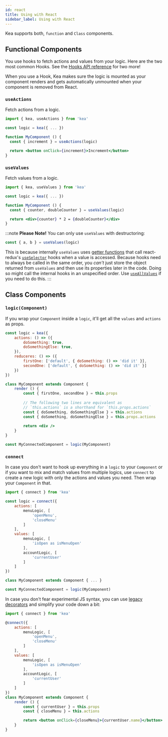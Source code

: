 ```yaml
---
id: react
title: Using with React
sidebar_label: Using with React
---
```


Kea supports both, `function` and `Class` components.

## Functional Components

You use hooks to fetch actions and values from your logic.
Here are the two most common Hooks.
See the [Hooks API reference](/docs/api/hooks) for two more!

When you use a Hook, Kea makes sure the logic is mounted as your component renders and gets
automatically unmounted when your component is removed from React.

### `useActions`

Fetch actions from a logic.
   
```jsx
import { kea, useActions } from 'kea'

const logic = kea({ ... })

function MyComponent () {
  const { increment } = useActions(logic)

  return <button onClick={increment}>Increment</button>
}
```

### `useValues`

Fetch values from a logic.

```jsx
import { kea, useValues } from 'kea'

const logic = kea({ ... })

function MyComponent () {
  const { counter, doubleCounter } = useValues(logic)

  return <div>{counter} * 2 = {doubleCounter}</div>
}
```

:::note
**Please Note!** You can only use `useValues` with destructoring:
 
```javascript
const { a, b } = useValues(logic)
```

This is because internally `useValues` uses [getter functions](https://developer.mozilla.org/en-US/docs/Web/JavaScript/Reference/Functions/get) 
that call react-redux's [`useSelector`](https://react-redux.js.org/next/api/hooks#useselector) 
hooks when a value is accessed. Because hooks need to always be called in the same order, 
you _can't_ just store the object returned from `useValues` and then use its properties later in 
the code. Doing so might call the internal hooks in an unspecified order. Use
[`useAllValues`](/docs/api/hooks#useallvalues) if you need to do this.
:::
    
## Class Components

### `logic(Component)`

If you wrap your `Component` inside a `logic`, it'll get all the `values` and `actions` as props.

```jsx
const logic = kea({
    actions: () => ({
        doSomething: true,
        doSomethingElse: true,
    }),
    reduceres: () => ({
        firstOne: ['default', { doSomething: () => 'did it' }],
        secondOne: ['default', { doSomething: () => 'did it' }]
    })
})

class MyComponent extends Component {
    render () {
        const { firstOne, secondOne } = this.props
        
        // The following two lines are equivalent as
        // `this.actions` is a shorthand for `this.props.actions`
        const { doSomething, doSomethingElse } = this.actions
        const { doSomething, doSomethingElse } = this.props.actions
        
        return <div />
    }
}

const MyConnectedComponent = logic(MyComponent)
```
 
### `connect`

In case you don't want to hook up everything in a `logic` to your `Component` or if you
want to mix and match values from multiple logics, use `connect` to create a new logic with only
the actions and values you need. Then wrap your `Component` in that.

```jsx
import { connect } from 'kea'

const logic = connect({ 
    actions: [
        menuLogic, [
            'openMenu',
            'closeMenu'
        ]
    ],
    values: [
        menuLogic, [
            'isOpen as isMenuOpen'
        ],
        accountLogic, [
            'currentUser'
        ]
    ]
})

class MyComponent extends Component { ... }

const MyConnectedComponent = logic(MyComponent)
```

In case you don't fear experimental JS syntax, you can use [legacy decorators](https://babeljs.io/docs/en/babel-plugin-proposal-decorators#legacy)
and simplify your code down a bit:

```jsx
import { connect } from 'kea'

@connect({ 
    actions: [
        menuLogic, [
            'openMenu',
            'closeMenu'
        ]
    ],
    values: [
        menuLogic, [
            'isOpen as isMenuOpen'
        ],
        accountLogic, [
            'currentUser'
        ]
    ]
})
class MyComponent extends Component {
    render () {
        const { currentUser } = this.props
        const { closeMenu } = this.actions

        return <button onClick={closeMenu}>{currentUser.name}</button>
    }
}
```